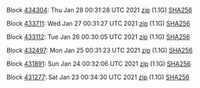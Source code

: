 Block [434304](https://testnet-insight.dashevo.org/insight/block/0000012bd56d94dfc7396e8140f90aa2c4c3384332e4ed4e1b59a04757f4067b): Thu Jan 28 00:31:28 UTC 2021 [zip](https://dash-bootstrap.ams3.digitaloceanspaces.com/testnet/2021-01-28/bootstrap.dat.zip) (1.1G) [SHA256](https://dash-bootstrap.ams3.digitaloceanspaces.com/testnet/2021-01-28/sha256.txt)

Block [433711](https://testnet-insight.dashevo.org/insight/block/0000022effc8ccaf62359e61af34c2226779cc4ce7c3b71b0cc5c89b04c4c7b6): Wed Jan 27 00:31:27 UTC 2021 [zip](https://dash-bootstrap.ams3.digitaloceanspaces.com/testnet/2021-01-27/bootstrap.dat.zip) (1.1G) [SHA256](https://dash-bootstrap.ams3.digitaloceanspaces.com/testnet/2021-01-27/sha256.txt)

Block [433112](https://testnet-insight.dashevo.org/insight/block/0000006645929970ba4753bd7a16c828c9024c240cae9ddb3a74004fdc4ca30a): Tue Jan 26 00:30:05 UTC 2021 [zip](https://dash-bootstrap.ams3.digitaloceanspaces.com/testnet/2021-01-26/bootstrap.dat.zip) (1.1G) [SHA256](https://dash-bootstrap.ams3.digitaloceanspaces.com/testnet/2021-01-26/sha256.txt)

Block [432497](https://testnet-insight.dashevo.org/insight/block/00000071ed07b0267fc350ab9b929b9bb86cbd477ec89f6b5fad48b79ab81ed9): Mon Jan 25 00:31:23 UTC 2021 [zip](https://dash-bootstrap.ams3.digitaloceanspaces.com/testnet/2021-01-25/bootstrap.dat.zip) (1.1G) [SHA256](https://dash-bootstrap.ams3.digitaloceanspaces.com/testnet/2021-01-25/sha256.txt)

Block [431891](https://testnet-insight.dashevo.org/insight/block/00000134d2699b70db3583dbaf46c87c3a94f8cef81cb1eaa6255a9057c03517): Sun Jan 24 00:32:06 UTC 2021 [zip](https://dash-bootstrap.ams3.digitaloceanspaces.com/testnet/2021-01-24/bootstrap.dat.zip) (1.1G) [SHA256](https://dash-bootstrap.ams3.digitaloceanspaces.com/testnet/2021-01-24/sha256.txt)

Block [431277](https://testnet-insight.dashevo.org/insight/block/0000011e5b7af6656133604537b5c0ba09c390fa788d413d578f6985a58f095a): Sat Jan 23 00:34:30 UTC 2021 [zip](https://dash-bootstrap.ams3.digitaloceanspaces.com/testnet/2021-01-23/bootstrap.dat.zip) (1.1G) [SHA256](https://dash-bootstrap.ams3.digitaloceanspaces.com/testnet/2021-01-23/sha256.txt)
